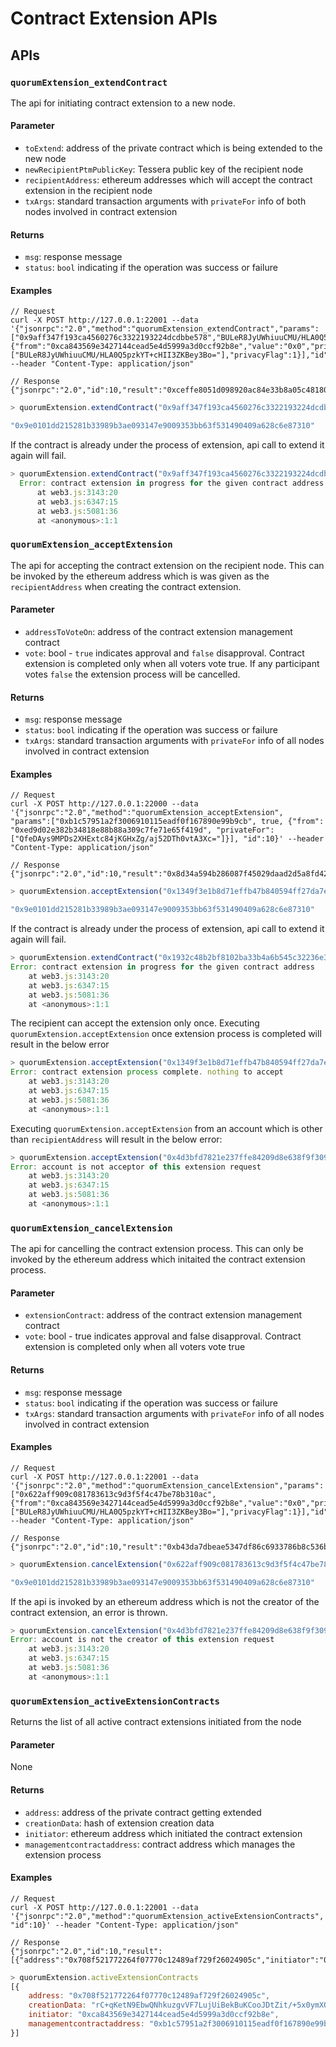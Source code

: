 # Contract Extension APIs
## APIs
### `quorumExtension_extendContract` 
The api for initiating contract extension to a new node.  
#### Parameter
* `toExtend`: address of the private contract which is being extended to the new node
* `newRecipientPtmPublicKey`: Tessera public key of the recipient node
* `recipientAddress`: ethereum addresses which will accept the contract extension in the recipient node
* `txArgs`: standard transaction arguments with `privateFor` info of both nodes involved in contract extension

#### Returns
* `msg`: response message
* `status`: `bool` indicating if the operation was success or failure
#### Examples

```jshelllanguage tab="JSON RPC"
// Request
curl -X POST http://127.0.0.1:22001 --data '{"jsonrpc":"2.0","method":"quorumExtension_extendContract","params":["0x9aff347f193ca4560276c3322193224dcdbbe578","BULeR8JyUWhiuuCMU/HLA0Q5pzkYT+cHII3ZKBey3Bo=","0xed9d02e382b34818e88b88a309c7fe71e65f419d",{"from":"0xca843569e3427144cead5e4d5999a3d0ccf92b8e","value":"0x0","privateFor":["BULeR8JyUWhiuuCMU/HLA0Q5pzkYT+cHII3ZKBey3Bo="],"privacyFlag":1}],"id":15}' --header "Content-Type: application/json"

// Response
{"jsonrpc":"2.0","id":10,"result":"0xceffe8051d098920ac84e33b8a05c48180ed9b26581a6a06ce9874a1bf1502bd"}
```

```javascript tab="geth console"
> quorumExtension.extendContract("0x9aff347f193ca4560276c3322193224dcdbbe578", "BULeR8JyUWhiuuCMU/HLA0Q5pzkYT+cHII3ZKBey3Bo=", "0xed9d02e382b34818e88b88a309c7fe71e65f419d",{from: "0xca843569e3427144cead5e4d5999a3d0ccf92b8e", privateFor:["BULeR8JyUWhiuuCMU/HLA0Q5pzkYT+cHII3ZKBey3Bo="]})

"0x9e0101dd215281b33989b3ae093147e9009353bb63f531490409a628c6e87310"
```

If the contract is already under the process of extension, api call to extend it again will fail. 

```javascript
> quorumExtension.extendContract("0x9aff347f193ca4560276c3322193224dcdbbe578", "BULeR8JyUWhiuuCMU/HLA0Q5pzkYT+cHII3ZKBey3Bo=", "0xed9d02e382b34818e88b88a309c7fe71e65f419d",{from: "0xca843569e3427144cead5e4d5999a3d0ccf92b8e", privateFor:["BULeR8JyUWhiuuCMU/HLA0Q5pzkYT+cHII3ZKBey3Bo="]})
  Error: contract extension in progress for the given contract address
      at web3.js:3143:20
      at web3.js:6347:15
      at web3.js:5081:36
      at <anonymous>:1:1
```

### `quorumExtension_acceptExtension` 
The api for accepting the contract extension on the recipient node. This can be invoked by the ethereum address which is was given as the `recipientAddress` when creating the contract extension.
#### Parameter
* `addressToVoteOn`: address of the contract extension management contract
* `vote`: bool - `true` indicates approval and `false` disapproval. Contract extension is completed only when all voters vote true. If any participant votes `false` the extension process will be cancelled.

#### Returns
* `msg`: response message
* `status`: `bool` indicating if the operation was success or failure
* `txArgs`: standard transaction arguments with `privateFor` info of all nodes involved in contract extension
#### Examples

```jshelllanguage tab="JSON RPC"
// Request
curl -X POST http://127.0.0.1:22000 --data '{"jsonrpc":"2.0","method":"quorumExtension_acceptExtension", "params":["0xb1c57951a2f3006910115eadf0f167890e99b9cb", true, {"from": "0xed9d02e382b34818e88b88a309c7fe71e65f419d", "privateFor":["QfeDAys9MPDs2XHExtc84jKGHxZg/aj52DTh0vtA3Xc="]}], "id":10}' --header "Content-Type: application/json"

// Response
{"jsonrpc":"2.0","id":10,"result":"0x8d34a594b286087f45029daad2d5a8fd42f70abb0ae2492429a256a2ba4cb0dd"}
```


```javascript tab="geth console"
> quorumExtension.acceptExtension("0x1349f3e1b8d71effb47b840594ff27da7e603d17", true ,{from: "0x0fbdc686b912d7722dc86510934589e0aaf3b55a", privateFor:["BULeR8JyUWhiuuCMU/HLA0Q5pzkYT+cHII3ZKBey3Bo="]})

"0x9e0101dd215281b33989b3ae093147e9009353bb63f531490409a628c6e87310"
```


If the contract is already under the process of extension, api call to extend it again will fail.  
```javascript
> quorumExtension.extendContract("0x1932c48b2bf8102ba33b4a6b545c32236e342f34", "1iTZde/ndBHvzhcl7V68x44Vx7pl8nwx9LqnM/AfJUg=", "0x0fbdc686b912d7722dc86510934589e0aaf3b55a", {from: eth.accounts[0], privateFor: ["1iTZde/ndBHvzhcl7V68x44Vx7pl8nwx9LqnM/AfJUg="]})
Error: contract extension in progress for the given contract address
    at web3.js:3143:20
    at web3.js:6347:15
    at web3.js:5081:36
    at <anonymous>:1:1
```

The recipient can accept the extension only once. Executing `quorumExtension.acceptExtension` once extension process is completed will result in the below error
```javascript
> quorumExtension.acceptExtension("0x1349f3e1b8d71effb47b840594ff27da7e603d17", true ,{from: "0x0fbdc686b912d7722dc86510934589e0aaf3b55a", privateFor:["BULeR8JyUWhiuuCMU/HLA0Q5pzkYT+cHII3ZKBey3Bo="]})
Error: contract extension process complete. nothing to accept
    at web3.js:3143:20
    at web3.js:6347:15
    at web3.js:5081:36
    at <anonymous>:1:1
``` 

Executing `quorumExtension.acceptExtension` from an account which is other than `recipientAddress` will result in the below error:
```javascript
> quorumExtension.acceptExtension("0x4d3bfd7821e237ffe84209d8e638f9f309865b87", true, {from: "0x0bb8aaa95b514d8bff1287c1fb58510479478b4a", privateFor:["BULeR8JyUWhiuuCMU/HLA0Q5pzkYT+cHII3ZKBey3Bo="]})
Error: account is not acceptor of this extension request
    at web3.js:3143:20
    at web3.js:6347:15
    at web3.js:5081:36
    at <anonymous>:1:1
```

### `quorumExtension_cancelExtension` 
The api for cancelling the contract extension process. This can only be invoked by the ethereum address which initaited the contract extension process.
#### Parameter
* `extensionContract`: address of the contract extension management contract
* `vote`: bool - true indicates approval and false disapproval. Contract extension is completed only when all voters vote true

#### Returns
* `msg`: response message
* `status`: `bool` indicating if the operation was success or failure
* `txArgs`: standard transaction arguments with `privateFor` info of all nodes involved in contract extension
#### Examples

```jshelllanguage tab="JSON RPC"
// Request
curl -X POST http://127.0.0.1:22001 --data '{"jsonrpc":"2.0","method":"quorumExtension_cancelExtension","params":["0x622aff909c081783613c9d3f5f4c47be78b310ac",{"from":"0xca843569e3427144cead5e4d5999a3d0ccf92b8e","value":"0x0","privateFor":["BULeR8JyUWhiuuCMU/HLA0Q5pzkYT+cHII3ZKBey3Bo="],"privacyFlag":1}],"id":63}' --header "Content-Type: application/json"

// Response
{"jsonrpc":"2.0","id":10,"result":"0xb43da7dbeae5347df86c6933786b8c536b4622463b577a990d4c87214845d16a"}
```


```javascript tab="geth console"
> quorumExtension.cancelExtension("0x622aff909c081783613c9d3f5f4c47be78b310ac",{"from":"0xca843569e3427144cead5e4d5999a3d0ccf92b8e","value":"0x0","privateFor": ["BULeR8JyUWhiuuCMU/HLA0Q5pzkYT+cHII3ZKBey3Bo="]})

"0x9e0101dd215281b33989b3ae093147e9009353bb63f531490409a628c6e87310"
```

If the api is invoked by an ethereum address which is not the creator of the contract extension, an error is thrown.  
```javascript
> quorumExtension.cancelExtension("0x4d3bfd7821e237ffe84209d8e638f9f309865b87", {from: "0xbdafac69ab6c5c2f1c2ba36a462c9d2fb01f877d", privateFor:["1iTZde/ndBHvzhcl7V68x44Vx7pl8nwx9LqnM/AfJUg"]})
Error: account is not the creator of this extension request
    at web3.js:3143:20
    at web3.js:6347:15
    at web3.js:5081:36
    at <anonymous>:1:1
```
### `quorumExtension_activeExtensionContracts` 
Returns the list of all active contract extensions initiated from the node
#### Parameter
None

#### Returns
* `address`: address of the private contract getting extended
* `creationData`: hash of extension creation data
* `initiator`: ethereum address which initiated the contract extension
* `managementcontractaddress`: contract address which manages the extension process
#### Examples
```jshelllanguage tab="JSON RPC"
// Request
curl -X POST http://127.0.0.1:22001 --data '{"jsonrpc":"2.0","method":"quorumExtension_activeExtensionContracts", "id":10}' --header "Content-Type: application/json"

// Response
{"jsonrpc":"2.0","id":10,"result":[{"address":"0x708f521772264f07770c12489af729f26024905c","initiator":"0xca843569e3427144cead5e4d5999a3d0ccf92b8e","managementcontractaddress":"0xb1c57951a2f3006910115eadf0f167890e99b9cb","creationData":"rC+qKetN9EbwQNhkuzgvVF7LujUiBekBuKCooJDtZit/+5x0ymXQlj/41iwcoM7SvjEstPg6BKyy1f+NgsMY5g=="}]}
```


```javascript tab="geth console"
> quorumExtension.activeExtensionContracts
[{
    address: "0x708f521772264f07770c12489af729f26024905c",
    creationData: "rC+qKetN9EbwQNhkuzgvVF7LujUiBekBuKCooJDtZit/+5x0ymXQlj/41iwcoM7SvjEstPg6BKyy1f+NgsMY5g==",
    initiator: "0xca843569e3427144cead5e4d5999a3d0ccf92b8e",
    managementcontractaddress: "0xb1c57951a2f3006910115eadf0f167890e99b9cb"
}]
```
